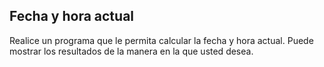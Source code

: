 ## Fecha y hora actual

Realice un programa que le permita calcular la fecha y hora actual. Puede mostrar los resultados de la manera en la que usted desea.